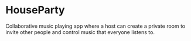 # HouseParty
Collaborative music playing app where a host can create a private room to invite other people and control music that everyone listens to.
